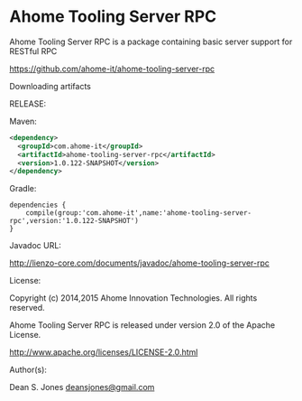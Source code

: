 Ahome Tooling Server RPC
======

Ahome Tooling Server RPC is a package containing basic server support for RESTful RPC

https://github.com/ahome-it/ahome-tooling-server-rpc

Downloading artifacts

RELEASE:

Maven:
```xml
<dependency>
  <groupId>com.ahome-it</groupId>
  <artifactId>ahome-tooling-server-rpc</artifactId>
  <version>1.0.122-SNAPSHOT</version>
</dependency>
```
Gradle:
```
dependencies {
    compile(group:'com.ahome-it',name:'ahome-tooling-server-rpc',version:'1.0.122-SNAPSHOT')
}
```
Javadoc URL:

http://lienzo-core.com/documents/javadoc/ahome-tooling-server-rpc

License:

Copyright (c) 2014,2015 Ahome Innovation Technologies. All rights reserved.

Ahome Tooling Server RPC is released under version 2.0 of the Apache License.

http://www.apache.org/licenses/LICENSE-2.0.html

Author(s):

Dean S. Jones
deansjones@gmail.com